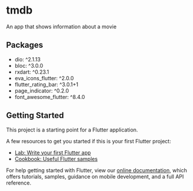 # tmdb

An app that shows information about a movie

## Packages

- dio: ^2.1.13
- bloc: ^3.0.0
- rxdart: ^0.23.1
- eva_icons_flutter: ^2.0.0
- flutter_rating_bar: ^3.0.1+1
- page_indicator: ^0.2.0
- font_awesome_flutter: ^8.4.0

## Getting Started

This project is a starting point for a Flutter application.

A few resources to get you started if this is your first Flutter project:

- [Lab: Write your first Flutter app](https://flutter.dev/docs/get-started/codelab)
- [Cookbook: Useful Flutter samples](https://flutter.dev/docs/cookbook)

For help getting started with Flutter, view our
[online documentation](https://flutter.dev/docs), which offers tutorials,
samples, guidance on mobile development, and a full API reference.
